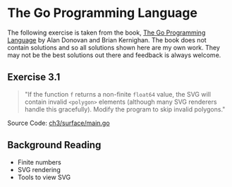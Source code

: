 # The Go Programming Language

The following exercise is taken from the book, [The Go Programming Language](https://amzn.to/2ENCgcO) by Alan Donovan and Brian Kernighan. The book does not contain solutions and so all solutions shown here are my own work. They may not be the best solutions out there and feedback is always welcome.

## Exercise 3.1

> "If the function `f` returns a non-finite `float64` value, the SVG will contain invalid `<polygon>` elements (although many SVG renderers handle this gracefully). Modify the program to skip invalid polygons."

Source Code: [ch3/surface/main.go](https://github.com/adonovan/gopl.io/blob/master/ch3/surface/main.go)

## Background Reading

* Finite numbers
* SVG rendering
* Tools to view SVG
